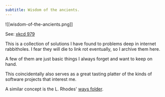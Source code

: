 ```yaml
---
subtitle: Wisdom of the ancients.
---
```

![[wisdom-of-the-ancients.png]]

See: [xkcd 979](https://xkcd.com/979)

This is a collection of solutions I have found to problems deep in internet rabbitholes.  I fear they will die to link rot eventually, so I archive them here.

A few of them are just basic things I always forget and want to keep on hand.

This coincidentally also serves as a great tasting platter of the kinds of software projects that interest me.

A similar concept is the L. Rhodes' [ways folder](https://lrhodes.net/ways/ways.html). 